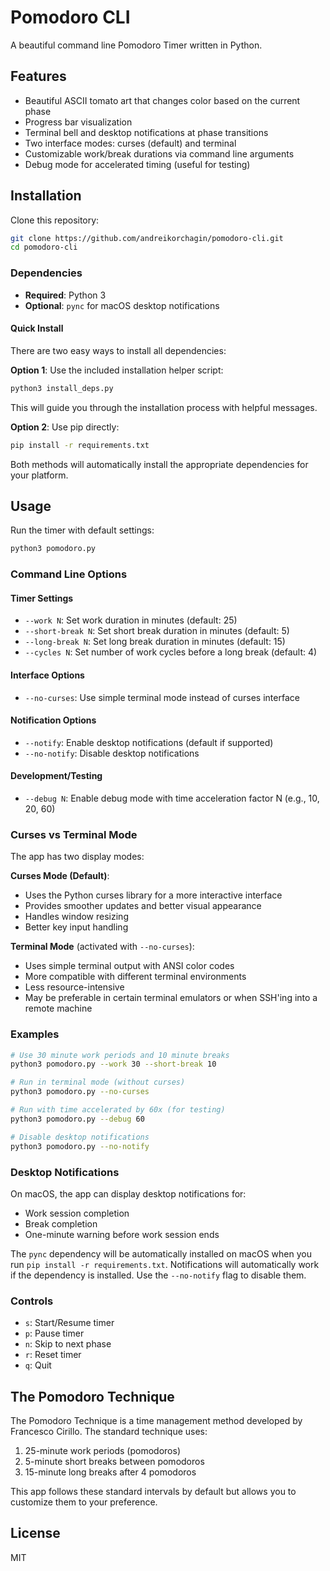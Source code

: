 # Pomodoro CLI

A beautiful command line Pomodoro Timer written in Python.

## Features

- Beautiful ASCII tomato art that changes color based on the current phase
- Progress bar visualization
- Terminal bell and desktop notifications at phase transitions
- Two interface modes: curses (default) and terminal
- Customizable work/break durations via command line arguments
- Debug mode for accelerated timing (useful for testing)

## Installation

Clone this repository:

```bash
git clone https://github.com/andreikorchagin/pomodoro-cli.git
cd pomodoro-cli
```

### Dependencies

- **Required**: Python 3
- **Optional**: `pync` for macOS desktop notifications

#### Quick Install

There are two easy ways to install all dependencies:

**Option 1**: Use the included installation helper script:

```bash
python3 install_deps.py
```

This will guide you through the installation process with helpful messages.

**Option 2**: Use pip directly:

```bash
pip install -r requirements.txt
```

Both methods will automatically install the appropriate dependencies for your platform.

## Usage

Run the timer with default settings:

```bash
python3 pomodoro.py
```

### Command Line Options

#### Timer Settings
- `--work N`: Set work duration in minutes (default: 25)
- `--short-break N`: Set short break duration in minutes (default: 5)
- `--long-break N`: Set long break duration in minutes (default: 15)
- `--cycles N`: Set number of work cycles before a long break (default: 4)

#### Interface Options
- `--no-curses`: Use simple terminal mode instead of curses interface

#### Notification Options
- `--notify`: Enable desktop notifications (default if supported)
- `--no-notify`: Disable desktop notifications

#### Development/Testing
- `--debug N`: Enable debug mode with time acceleration factor N (e.g., 10, 20, 60)

### Curses vs Terminal Mode

The app has two display modes:

**Curses Mode (Default)**: 
- Uses the Python curses library for a more interactive interface
- Provides smoother updates and better visual appearance
- Handles window resizing
- Better key input handling

**Terminal Mode** (activated with `--no-curses`):
- Uses simple terminal output with ANSI color codes
- More compatible with different terminal environments
- Less resource-intensive
- May be preferable in certain terminal emulators or when SSH'ing into a remote machine

### Examples

```bash
# Use 30 minute work periods and 10 minute breaks
python3 pomodoro.py --work 30 --short-break 10

# Run in terminal mode (without curses)
python3 pomodoro.py --no-curses

# Run with time accelerated by 60x (for testing)
python3 pomodoro.py --debug 60

# Disable desktop notifications
python3 pomodoro.py --no-notify
```

### Desktop Notifications

On macOS, the app can display desktop notifications for:
- Work session completion
- Break completion
- One-minute warning before work session ends

The `pync` dependency will be automatically installed on macOS when you run `pip install -r requirements.txt`. Notifications will automatically work if the dependency is installed. Use the `--no-notify` flag to disable them.

### Controls

- `s`: Start/Resume timer
- `p`: Pause timer
- `n`: Skip to next phase
- `r`: Reset timer
- `q`: Quit

## The Pomodoro Technique

The Pomodoro Technique is a time management method developed by Francesco Cirillo. The standard technique uses:

1. 25-minute work periods (pomodoros)
2. 5-minute short breaks between pomodoros
3. 15-minute long breaks after 4 pomodoros

This app follows these standard intervals by default but allows you to customize them to your preference.

## License

MIT